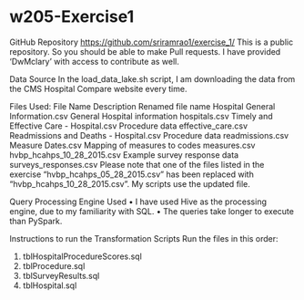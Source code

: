 # w205-Exercise1

GitHub Repository
https://github.com/sriramrao1/exercise_1/
This is a public repository. So you should be able to make Pull requests.
I have provided ‘DwMclary’ with access to contribute as well.

Data Source
In the load_data_lake.sh script, I am downloading the data from the CMS Hospital Compare website every time. 

Files Used:
File Name 	                      Description 	Renamed file name 
Hospital General Information.csv 	General Hospital information 	hospitals.csv 
Timely and Effective Care - Hospital.csv 	Procedure data 	effective_care.csv 
Readmissions and Deaths - Hospital.csv 	Procedure data 	readmissions.csv 
Measure Dates.csv 	Mapping of measures to codes 	measures.csv 
hvbp_hcahps_10_28_2015.csv 	Example survey response data 	surveys_responses.csv 
Please note that one of the files listed in the exercise “hvbp_hcahps_05_28_2015.csv” has been replaced with “hvbp_hcahps_10_28_2015.csv”. My scripts use the updated file.


Query Processing Engine Used
•	I have used Hive as the processing engine, due to my familiarity with SQL. 
•	The queries take longer to execute than PySpark.

Instructions to run the Transformation Scripts
Run the files in this order:
1. tblHospitalProcedureScores.sql
2. tblProcedure.sql
3. tblSurveyResults.sql
4. tblHospital.sql
